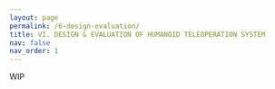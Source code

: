 ```yaml
---
layout: page
permalink: /6-design-evaluation/
title: VI. DESIGN & EVALUATION OF HUMANOID TELEOPERATION SYSTEM
nav: false
nav_order: 1
---
```


WIP